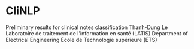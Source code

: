 # CliNLP
Preliminary results for clinical notes classification
Thanh-Dung Le
Laboratoire de traitement de l'information en santé (LATIS)
Department of Electrical Engineering
École de Technologie supérieure (ÉTS)
